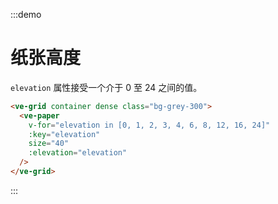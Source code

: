 :::demo

# 纸张高度

`elevation` 属性接受一个介于 0 至 24 之间的值。

```html
<ve-grid container dense class="bg-grey-300">
  <ve-paper
    v-for="elevation in [0, 1, 2, 3, 4, 6, 8, 12, 16, 24]"
    :key="elevation"
    size="40"
    :elevation="elevation"
  />
</ve-grid>
```

:::